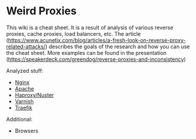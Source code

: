 # Weird Proxies
This wiki is a cheat sheet. It is a result of analysis of various reverse proxies, cache proxies, load balancers, etc.
The article (https://www.acunetix.com/blog/articles/a-fresh-look-on-reverse-proxy-related-attacks/) describes the goals of the research and how you can use the cheat sheet. More examples can be found in the presentation (https://speakerdeck.com/greendog/reverse-proxies-and-inconsistency) 
 
Analyzed stuff:
- [Nginx](nginx)
- [Apache](apache)
- [Haproxy/Nuster](Haproxy-and-Nuster)
- [Varnish](varnish)
- [Traefik](traefik)

Additional:
- Browsers